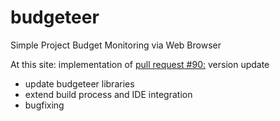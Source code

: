budgeteer
=========

Simple Project Budget Monitoring via Web Browser

At this site: implementation of [pull request #90:](https://github.com/thombergs/budgeteer/pull/90) version update
- update budgeteer libraries
- extend build process and IDE integration
- bugfixing
